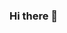 ### Hi there 👋

<!--
**ab4727/ab4727** is a ✨ _special_ ✨ repository because its `README.md` (this file) appears on your GitHub profile.

### My name is Alicia.

- 🔭 I’m currently working on ...
- 🌱 I’m currently learning ...
- 👯 I’m looking to collaborate on ...
- 🤔 I’m looking for help with ...
- 💬 Ask me about ...
- 📫 How to reach me: ...
- 😄 Pronouns: ...
- ⚡ Fun fact: ...
-->
